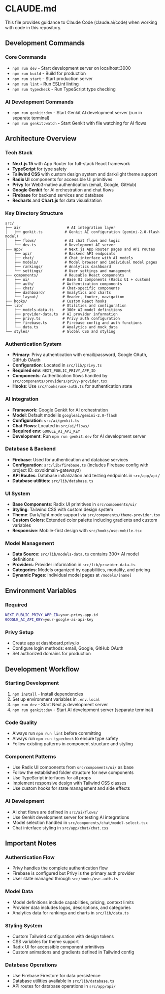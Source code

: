 # CLAUDE.md

This file provides guidance to Claude Code (claude.ai/code) when working with code in this repository.

## Development Commands

### Core Commands
- `npm run dev` - Start development server on localhost:3000
- `npm run build` - Build for production
- `npm run start` - Start production server
- `npm run lint` - Run ESLint linting
- `npm run typecheck` - Run TypeScript type checking

### AI Development Commands
- `npm run genkit:dev` - Start Genkit AI development server (run in separate terminal)
- `npm run genkit:watch` - Start Genkit with file watching for AI flows

## Architecture Overview

### Tech Stack
- **Next.js 15** with App Router for full-stack React framework
- **TypeScript** for type safety
- **Tailwind CSS** with custom design system and dark/light theme support
- **Radix UI** components for accessible UI primitives
- **Privy** for Web3-native authentication (email, Google, GitHub)
- **Google Genkit** for AI orchestration and chat flows
- **Firebase** for backend services and database
- **Recharts** and **Chart.js** for data visualization

### Key Directory Structure
```
src/
├── ai/                     # AI integration layer
│   ├── genkit.ts          # Genkit AI configuration (gemini-2.0-flash model)
│   ├── flows/             # AI chat flows and logic
│   └── dev.ts             # Development AI server
├── app/                   # Next.js App Router pages and API routes
│   ├── api/               # Backend API endpoints
│   ├── chat/              # Chat interface with AI models
│   ├── models/            # Model browser and individual model pages
│   ├── rankings/          # Analytics dashboard
│   └── settings/          # User settings and management
├── components/            # Reusable React components
│   ├── ui/               # Base UI components (Radix UI + custom)
│   ├── auth/             # Authentication components
│   ├── chat/             # Chat-specific components
│   ├── dashboard/        # Analytics and charts
│   └── layout/           # Header, footer, navigation
├── hooks/                # Custom React hooks
├── lib/                  # Utilities and configuration
│   ├── models-data.ts    # 300+ AI model definitions
│   ├── provider-data.ts  # AI provider information
│   ├── privy.ts          # Privy auth configuration
│   ├── firebase.ts       # Firebase config and auth functions
│   └── data.ts           # Analytics and mock data
└── styles/               # Global CSS and styling
```

### Authentication System
- **Primary**: Privy authentication with email/password, Google OAuth, GitHub OAuth
- **Configuration**: Located in `src/lib/privy.ts`
- **Required env**: `NEXT_PUBLIC_PRIVY_APP_ID`
- **Components**: Authentication flows handled by `src/components/providers/privy-provider.tsx`
- **Hooks**: Use `src/hooks/use-auth.ts` for authentication state

### AI Integration
- **Framework**: Google Genkit for AI orchestration
- **Model**: Default model is `googleai/gemini-2.0-flash`
- **Configuration**: `src/ai/genkit.ts`
- **Chat Flows**: Located in `src/ai/flows/`
- **Required env**: `GOOGLE_AI_API_KEY`
- **Development**: Run `npm run genkit:dev` for AI development server

### Database & Backend
- **Firebase**: Used for authentication and database services
- **Configuration**: `src/lib/firebase.ts` (includes Firebase config with project ID: oxvoidmain-gatewayz)
- **API Routes**: Database initialization and testing endpoints in `src/app/api/`
- **Database utilities**: `src/lib/database.ts`

### UI System
- **Base Components**: Radix UI primitives in `src/components/ui/`
- **Styling**: Tailwind CSS with custom design system
- **Theme**: Dark/light mode support via `src/components/theme-provider.tsx`
- **Custom Colors**: Extended color palette including gradients and custom variables
- **Responsive**: Mobile-first design with `src/hooks/use-mobile.tsx`

### Model Management
- **Data Source**: `src/lib/models-data.ts` contains 300+ AI model definitions
- **Providers**: Provider information in `src/lib/provider-data.ts`
- **Categories**: Models organized by capabilities, modality, and pricing
- **Dynamic Pages**: Individual model pages at `/models/[name]`

## Environment Variables

### Required
```bash
NEXT_PUBLIC_PRIVY_APP_ID=your-privy-app-id
GOOGLE_AI_API_KEY=your-google-ai-api-key
```

### Privy Setup
- Create app at dashboard.privy.io
- Configure login methods: email, Google, GitHub OAuth
- Set authorized domains for production

## Development Workflow

### Starting Development
1. `npm install` - Install dependencies
2. Set up environment variables in `.env.local`
3. `npm run dev` - Start Next.js development server
4. `npm run genkit:dev` - Start AI development server (separate terminal)

### Code Quality
- Always run `npm run lint` before committing
- Always run `npm run typecheck` to ensure type safety
- Follow existing patterns in component structure and styling

### Component Patterns
- Use Radix UI components from `src/components/ui/` as base
- Follow the established folder structure for new components
- Use TypeScript interfaces for all props
- Implement responsive design with Tailwind CSS classes
- Use custom hooks for state management and side effects

### AI Development
- AI chat flows are defined in `src/ai/flows/`
- Use Genkit development server for testing AI integrations
- Model selection handled in `src/components/chat/model-select.tsx`
- Chat interface styling in `src/app/chat/chat.css`

## Important Notes

### Authentication Flow
- Privy handles the complete authentication flow
- Firebase is configured but Privy is the primary auth provider
- User state managed through `src/hooks/use-auth.ts`

### Model Data
- Model definitions include capabilities, pricing, context limits
- Provider data includes logos, descriptions, and categories
- Analytics data for rankings and charts in `src/lib/data.ts`

### Styling System
- Custom Tailwind configuration with design tokens
- CSS variables for theme support
- Radix UI for accessible component primitives
- Custom animations and gradients defined in Tailwind config

### Database Operations
- Use Firebase Firestore for data persistence
- Database utilities available in `src/lib/database.ts`
- API routes for database operations in `src/app/api/`